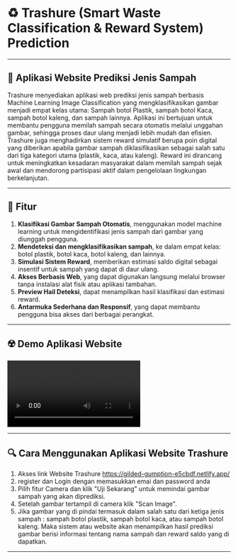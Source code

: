 # ♻️ Trashure (Smart Waste Classification & Reward System) Prediction 

---

## 📱 Aplikasi Website Prediksi Jenis Sampah 
Trashure menyediakan aplikasi web prediksi jenis sampah berbasis Machine Learning Image Classification yang mengklasifikasikan gambar menjadi empat kelas utama: Sampah botol Plastik, sampah botol Kaca, sampah botol kaleng, dan sampah lainnya. Aplikasi ini bertujuan untuk membantu pengguna memilah sampah secara otomatis melalui unggahan gambar, sehingga proses daur ulang menjadi lebih mudah dan efisien. Trashure juga menghadirkan sistem reward simulatif berupa poin digital yang diberikan apabila gambar sampah diklasifikasikan sebagai salah satu dari tiga kategori utama (plastik, kaca, atau kaleng). Reward ini dirancang untuk meningkatkan kesadaran masyarakat dalam memilah sampah sejak awal dan mendorong partisipasi aktif dalam pengelolaan lingkungan berkelanjutan.

---

## 🚀 Fitur
1. **Klasifikasi Gambar Sampah Otomatis**, menggunakan model machine learning untuk mengidentifikasi jenis sampah dari gambar yang diunggah pengguna.
2. **Mendeteksi dan mengklasifikasikan sampah**, ke dalam empat kelas: botol plastik, botol kaca, botol kaleng, dan lainnya.
3. **Simulasi Sistem Reward**, memberikan estimasi saldo digital sebagai insentif untuk sampah yang dapat di daur ulang.
4. **Akses Berbasis Web**, yang dapat digunakan langsung melalui browser tanpa instalasi alat fisik atau aplikasi tambahan.
5. **Preview Hail Deteksi**, dapat menampilkan hasil klasifikasi dan estimasi reward.
6. **Antarmuka Sederhana dan Responsif**, yang dapat membantu pengguna bisa akses dari berbagai perangkat.

---

## ☢️ Demo Aplikasi Website
![Demo Trashure](Media/Trashure.mp4)

---

## 🔍 Cara Menggunakan Aplikasi Website Trashure
1. Akses link Website Trashure https://gilded-gumption-e5cbdf.netlify.app/
2. register dan Login dengan memasukkan emai dan password anda
3. Pilih fitur Camera dan klik "Uji Sekarang" untuk memindai gambar sampah yang akan diprediksi.
4. Setelah gambar tertampil di camera klik "Scan Image".
5. Jika gambar yang di pindai termasuk dalam salah satu dari ketiga jenis sampah : sampah botol plastik, sampah botol kaca, atau sampah botol kaleng. Maka sistem atau website akan menampilkan hasil prediksi gambar berisi informasi tentang nama sampah dan reward saldo yang di dapatkan.
   
---
